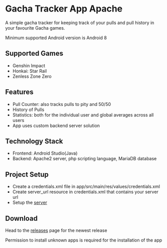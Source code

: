 # Gacha Tracker App Apache

A simple gacha tracker for keeping track of your pulls and pull history in your favourite Gacha games.

Minimum supported Android version is Android 8

## Supported Games
- Genshin Impact
- Honkai: Star Rail
- Zenless Zone Zero

## Features
- Pull Counter: also tracks pulls to pity and 50/50
- History of Pulls
- Statistics: both for the individual user and global averages across all users
- App uses custom backend server solution

## Technology Stack
- Frontend: Android Studio(Java)
- Backend: Apache2 server, php scripting language, MariaDB database  

## Project Setup
- Create a credentials.xml file in app/src/main/res/values/credentials.xml
- Create server_url resource in credentials.xml that contains your server url
- Setup the <a href="https://github.com/sesvete/gacha-app-apache-server">server</a>

## Download
Head to the <a href="https://github.com/sesvete/gacha-tracker-apache/releases">releases</a> page for the newest release

Permission to install unknown apps is required for the installation of the app
